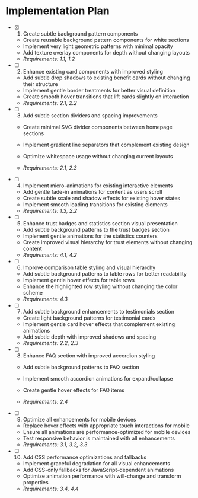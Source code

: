 # Implementation Plan

- [x] 1. Create subtle background pattern components




  - Create reusable background pattern components for white sections
  - Implement very light geometric patterns with minimal opacity
  - Add texture overlay components for depth without changing layouts
  - _Requirements: 1.1, 1.2_





- [ ] 2. Enhance existing card components with improved styling

  - Add subtle drop shadows to existing benefit cards without changing their structure
  - Implement gentle border treatments for better visual definition
  - Create smooth hover transitions that lift cards slightly on interaction
  - _Requirements: 2.1, 2.2_

- [ ] 3. Add subtle section dividers and spacing improvements

  - Create minimal SVG divider components between homepage sections
  - Implement gradient line separators that complement existing design
  - Optimize whitespace usage without changing current layouts

  - _Requirements: 2.1, 2.3_

- [ ] 4. Implement micro-animations for existing interactive elements

  - Add gentle fade-in animations for content as users scroll
  - Create subtle scale and shadow effects for existing hover states
  - Implement smooth loading transitions for existing elements
  - _Requirements: 1.3, 2.2_

- [ ] 5. Enhance trust badges and statistics section visual presentation

  - Add subtle background patterns to the trust badges section
  - Implement gentle animations for the statistics counters
  - Create improved visual hierarchy for trust elements without changing content
  - _Requirements: 4.1, 4.2_

- [ ] 6. Improve comparison table styling and visual hierarchy

  - Add subtle background patterns to table rows for better readability
  - Implement gentle hover effects for table rows
  - Enhance the highlighted row styling without changing the color scheme
  - _Requirements: 4.3_

- [ ] 7. Add subtle background enhancements to testimonials section

  - Create light background patterns for testimonial cards
  - Implement gentle card hover effects that complement existing animations
  - Add subtle depth with improved shadows and spacing
  - _Requirements: 2.2, 2.3_

- [ ] 8. Enhance FAQ section with improved accordion styling

  - Add subtle background patterns to FAQ section
  - Implement smooth accordion animations for expand/collapse
  - Create gentle hover effects for FAQ items

  - _Requirements: 2.4_

- [ ] 9. Optimize all enhancements for mobile devices

  - Replace hover effects with appropriate touch interactions for mobile
  - Ensure all animations are performance-optimized for mobile devices
  - Test responsive behavior is maintained with all enhancements
  - _Requirements: 3.1, 3.2, 3.3_

- [ ] 10. Add CSS performance optimizations and fallbacks

  - Implement graceful degradation for all visual enhancements
  - Add CSS-only fallbacks for JavaScript-dependent animations
  - Optimize animation performance with will-change and transform properties
  - _Requirements: 3.4, 4.4_